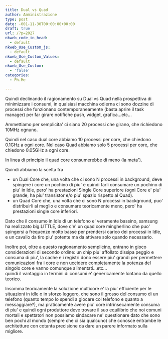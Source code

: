 ```yaml
---
title: Dual vs Quad
author: Amministrazione
type: post
date: -001-11-30T00:00:00+00:00
draft: true
url: /?p=2027
nkweb_code_in_head:
  - default
nkweb_Use_Custom_js:
  - default
nkweb_Use_Custom_Values:
  - default
nkweb_Use_Custom:
  - 'false'
categories:
  - Ph.Me

---
```

Quindi declinando il ragionamento su Dual vs Quad nella prospettiva di minimizzare i consumi, in qualsiasi macchina odierna ci sono dozzine di processi che funzionano contemporaneamente (basta aprire il task manager) per far girare notifiche push, widget, grafica...etc...

Ammettiamo per semplicita' ci siano 20 processi che girano, che richiedono 10MHz ognuno.

Quindi nel caso dual core abbiamo 10 processi per core, che chiedono 0.1GHz a ogni core. Nel caso Quad abbiamo solo 5 processi per core, che chiedono 0.05GHz a ogni core.

In linea di principio il quad core consumerebbe di meno (la meta').

Quindi abbiamo la scelta fra  
- un Dual Core che, una volta che ci sono N processi in background, deve spingere i core un pochino di piu' e quindi farli consumare un pochino di piu' in Idle, pero' ha prestazioni Single Core superiore (ogni Core e' piu' grande, ha piu' transistor e/o piu' spazio rispetto al Quad).  
- un Quad Core che, una volta che ci sono N processi in background, puo' distribuirli al meglio e consumare teoricamente meno, pero' ha prestazioni single core inferiori.

Dato che il consumo in Idle di un telefono e' veramente bassino, samsung ha realizzato big.LITTLE, dove c'e' un quad core mingherlino che puo' spingersi a frequenze molto basse per prendersi carico dei processi in Idle, e un cavallo da tiro piu' potente ma da attivare solo quando necessario.

Inoltre poi, oltre a questo ragionamento semplicino, entrano in gioco considerazioni di secondo ordine: un chip piu' affollato dissipa peggio e consuma di piu', la cache e i registri dono essere piu' grandi per permettere comunicazioni fra i core e non uccidere completamente la potenza del singolo core e vanno comunque alimentati...etc...  
quindi il vantaggio in termini di consumi e' genericamente lontano da quello teorico.

Insomma teoricamente la soluzione multicore e' la piu' efficiente per le situazioni in idle o in sforzo leggero, che sono il grosso del consumo di un telefono (quanto tempo lo spendi a giocare col telefono e quanto a messaggiare?), ma praticamente avere piu' core intrinsecamente consuma di piu' e quindi ogni produttore deve trovare il suo equilibrio che noi comuni mortali e spettatori non possiamo sindacare ne' questionare dato che sono ben pochi al mondo (sempre che ci sia qualcuno) che conosce entrambe le architetture con cotanta precisione da dare un parere informato sulla migliore.